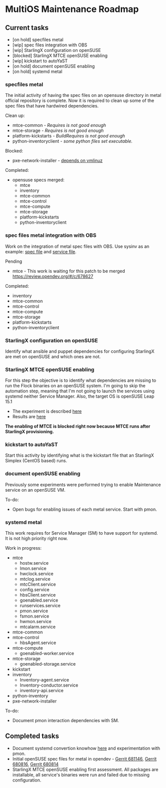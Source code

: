 # MultiOS Maintenance Roadmap

## Current tasks
* [on hold] specfiles metal
* [wip] spec files integration with OBS
* [wip] StarlingX configuration on openSUSE
* [blocked] StarlingX MTCE openSUSE enabling
* [wip] kickstart to autoYaST
* [on hold] document openSUSE enabling
* [on hold] systemd metal

### specfiles metal
The initial activity of having the spec files on an opensuse directory in metal official repository is complete. Now it is required to clean up some of the spec files that have hardwired dependencies.

Clean up:
* mtce-common - _Requires is not good enough_
* mtce-storage - _Requires is not good enough_
* platform-kickstarts - _BuildRequires is not good enough_
* python-inventoryclient - _some python files set executable._

Blocked:
* pxe-network-installer - [depends on vmlinuz](https://opendev.org/starlingx/metal/src/branch/master/installer/pxe-network-installer/centos/pxe-network-installer.spec#L12)

Completed:
* opensuse specs merged:
    * mtce
    * inventory
    * mtce-common
    * mtce-control
    * mtce-compute
    * mtce-storage
    * platform-kickstarts
    * python-inventoryclient

### spec files metal integration with OBS
Work on the integration of metal spec files with OBS. Use sysinv as an example: [spec file](https://opendev.org/starlingx/config/src/branch/master/sysinv/sysinv/opensuse/sysinv.spec) and [service file](https://build.opensuse.org/package/view_file/Cloud:StarlingX:2.0/sysinv/_service?expand=1).

Pending

* mtce - This work is waiting for this patch to be merged https://review.opendev.org/#/c/678627

Completed:

* inventory
* mtce-common
* mtce-control
* mtce-compute
* mtce-storage
* platform-kickstarts
* python-inventoryclient
### StarlingX configuration on openSUSE
Identify what ansible and puppet dependencies for configuring StarlingX are met on openSUSE and which ones are not.

### StarlingX MTCE openSUSE enabling
For this step the objective is to identify what dependencies are missing to run the Flock binaries on an openSUSE system. I'm going to skip the automation step, meaning that I'm not going to launch the services using systemd neither Service Manager. Also, the target OS is openSUSE Leap 15.1

* The experiment is described [here](http://lists.starlingx.io/pipermail/starlingx-discuss/2019-October/006430.html)
* Results are [here](https://github.com/marcelarosalesj/learning-starlingx/blob/master/roadmap/opensuse-mtce-enabling.md)

**The enabling of MTCE is blocked right now because MTCE runs after StarlingX provisioning.**

### kickstart to autoYaST
Start this activity by identifying what is the kickstart file that an StarlingX Simplex (CentOS based) runs.

### document openSUSE enabling
Previously some experiments were performed trying to enable Maintenance service on an openSUSE VM.

To-do:
* Open bugs for enabling issues of each metal service. Start with pmon.

### systemd metal
This work requires for Service Manager (SM) to have support for systemd. It is not high priority right now.

Work in progress:
* mtce
    * hostw.service
    * lmon.service
    * hwclock.service
    * mtclog.service
    * mtcClient.service
    * config.service
    * hbsClient.service
    * goenabled.service
    * runservices.service
    * pmon.service
    * fsmon.service
    * hwmon.service
    * mtcalarm.service
* mtce-common
* mtce-control
    * hbsAgent.service
* mtce-compute
    * goenabled-worker.service
* mtce-storage
    * goenabled-storage.service
* kickstart
* inventory
    * Inventory-agent.service
    * Inventory-conductor.service
    * inventory-api.service
* python-inventory
* pxe-network-installer

To-do:
* Document pmon interaction dependencies with SM.

## Completed tasks
* Document systemd convertion knowhow [here](https://github.com/marcelarosalesj/learning-starlingx/blob/master/systemd.md) and experimentation with pmon.
* Initial openSUSE spec files for metal in opendev - [Gerrit 681146](https://review.opendev.org/#/c/681146/), [Gerrit 680816](https://review.opendev.org/#/c/680816/), [Gerrit 680814](https://review.opendev.org/#/c/680814/)
* StarlingX MTCE openSUSE enabling first assessment. All packages are installable, all service's binaries were run and failed due to missing configuration.